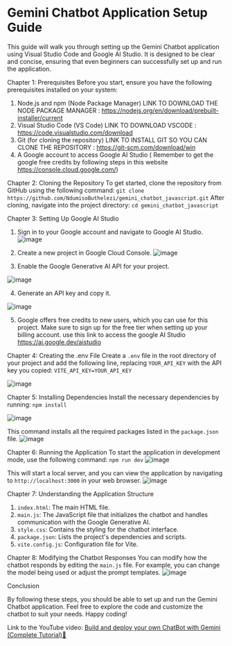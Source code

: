 # Gemini Chatbot Application Setup Guide

This guide will walk you through setting up the Gemini Chatbot application using Visual Studio Code
and Google AI Studio. It is designed to be clear and concise, ensuring that even beginners can
successfully set up and run the application.


Chapter 1: Prerequisites
Before you start, ensure you have the following prerequisites installed on your system:
1. Node.js and npm (Node Package Manager) LINK TO DOWNLOAD THE NODE PACKAGE MANAGER : https://nodejs.org/en/download/prebuilt-installer/current
2. Visual Studio Code (VS Code) LINK TO DOWNLOAD VSCODE : https://code.visualstudio.com/download
3. Git (for cloning the repository) LINK TO INSTALL GIT SO YOU CAN CLONE THE REPOSITORY : https://git-scm.com/download/win
4. A Google account to access Google AI Studio ( Remember to get the google free credits by following steps in this website https://console.cloud.google.com/)

   
Chapter 2: Cloning the Repository
To get started, clone the repository from GitHub using the following command:
`git clone https://github.com/NdumisoButhelezi/gemini_chatbot_javascript.git`
After cloning, navigate into the project directory:
`cd gemini_chatbot_javascript`


Chapter 3: Setting Up Google AI Studio
1. Sign in to your Google account and navigate to Google AI Studio.
   ![image](https://github.com/user-attachments/assets/bb6d40b7-5def-47e0-b503-728e408adde4)

2. Create a new project in Google Cloud Console.
![image](https://github.com/user-attachments/assets/acd0e93e-abc5-41db-a5a2-0ca78d4246c2)

3. Enable the Google Generative AI API for your project.

![image](https://github.com/user-attachments/assets/60fc0444-739f-4519-8b3c-efb5b7344784)

4. Generate an API key and copy it.

![image](https://github.com/user-attachments/assets/307c2dbe-5ddb-44e7-b5ed-9ecec8380cbe)




5. Google offers free credits to new users, which you can use for this project. Make sure to sign up
for the free tier when setting up your billing account. use this link to access the google AI Studio https://ai.google.dev/aistudio

Chapter 4: Creating the .env File
Create a `.env` file in the root directory of your project and add the following line, replacing
`YOUR_API_KEY` with the API key you copied:
`VITE_API_KEY=YOUR_API_KEY`

![image](https://github.com/user-attachments/assets/c61ecf4a-9c64-4976-8de8-d51c8d489fc4)




Chapter 5: Installing Dependencies
Install the necessary dependencies by running:
`npm install`

![image](https://github.com/user-attachments/assets/4fa4615f-fcf5-4a2a-81ea-90884b14b7a8)

This command installs all the required packages listed in the `package.json` file.
![image](https://github.com/user-attachments/assets/276fa7f2-3fa3-44f2-889f-37ff3147bced)


Chapter 6: Running the Application
To start the application in development mode, use the following command:
`npm run dev`
![image](https://github.com/user-attachments/assets/3ae8fb58-5af0-402c-9315-244f2e109052)

This will start a local server, and you can view the application by navigating to `http://localhost:3000`
in your web browser.
![image](https://github.com/user-attachments/assets/12f4216e-9552-4d6b-b927-d227286d93c6)


Chapter 7: Understanding the Application Structure
1. `index.html`: The main HTML file.
2. `main.js`: The JavaScript file that initializes the chatbot and handles communication with the
Google Generative AI.
3. `style.css`: Contains the styling for the chatbot interface.
4. `package.json`: Lists the project's dependencies and scripts.
5. `vite.config.js`: Configuration file for Vite.


Chapter 8: Modifying the Chatbot Responses
You can modify how the chatbot responds by editing the `main.js` file. For example, you can change
the model being used or adjust the prompt templates.
![image](https://github.com/user-attachments/assets/3cbf9d88-276e-4ee0-86f9-699436619d0b)

Conclusion

By following these steps, you should be able to set up and run the Gemini Chatbot application. Feel
free to explore the code and customize the chatbot to suit your needs. Happy coding!



Link to the YouTube video: [Build and deploy your own ChatBot with Gemini (Complete Tutorial)🚀](https://youtu.be/1AJbhLBBPHU)

